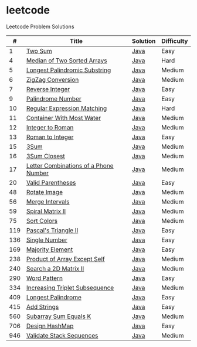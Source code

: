 # leetcode

Leetcode Problem Solutions

| #   | Title                                                                                                        | Solution                                                               | Difficulty |
| --- | ------------------------------------------------------------------------------------------------------------ | ---------------------------------------------------------------------- | ---------- |
| 1   | [Two Sum](https://leetcode.com/problems/two-sum)                                                             | [Java](./java/001_2Sum/Solution.java)                                  | Easy       |
| 4   | [Median of Two Sorted Arrays](https://leetcode.com/problems/median-of-two-sorted-arrays)                     | [Java](./java/004_Median_of_Two_Sorted_Arrays/Solution.java)           | Hard       |
| 5   | [Longest Palindromic Substring](https://leetcode.com/problems/longest-palindromic-substring)                 | [Java](./java/005_Longest_Palindromic_String/Solution.java)            | Medium     |
| 6   | [ZigZag Conversion](https://leetcode.com/problems/zigzag-conversion)                                         | [Java](./java/006_Zigzag_Conversion/Solution.java)                     | Medium     |
| 7   | [Reverse Integer](https://leetcode.com/problems/reverse-integer)                                             | [Java](./java/007_Reverse_Integer/Solution.java)                       | Easy       |
| 9   | [Palindrome Number](https://leetcode.com/problems/palindrome-number)                                         | [Java](./java/009_Palindrome_Number/Solution.java)                     | Easy       |
| 10  | [Regular Expression Matching](https://leetcode.com/problems/regular-expression-matching)                     | [Java](./java/010_Regular_Expression_Matching/Solution.java)           | Hard       |
| 11  | [Container With Most Water](https://leetcode.com/problems/container-with-most-water)                         | [Java](./java/011_Container_With_Most_Water/Solution.java)             | Medium     |
| 12  | [Integer to Roman](https://leetcode.com/problems/integer-to-roman)                                           | [Java](./java/012_Integer_to_Roman/Solution.java)                      | Medium     |
| 13  | [Roman to Integer](https://leetcode.com/problems/roman-to-integer)                                           | [Java](./java/013_Roman_to_Integer/Solution.java)                      | Easy       |
| 15  | [3Sum](https://leetcode.com/problems/3sum)                                                                   | [Java](./java/015_3Sum/Solution.java)                                  | Medium     |
| 16  | [3Sum Closest](https://leetcode.com/problems/3sum-closest)                                                   | [Java](./java/016_3Sum_Closest/Solution.java)                          | Medium     |
| 17  | [Letter Combinations of a Phone Number](https://leetcode.com/problems/letter-combinations-of-a-phone-number) | [Java](./java/017_Letter_Combinations_of_a_Phone_Number/Solution.java) | Medium     |
| 20  | [Valid Parentheses](https://leetcode.com/problems/valid-parentheses)                                         | [Java](./java/020_Valid_Parentheses/Solution.java)                     | Easy       |
| 48  | [Rotate Image](https://leetcode.com/problems/rotate-image)                                                   | [Java](./java/048_Rotate_Image/Solution.java)                          | Medium     |
| 56  | [Merge Intervals](https://leetcode.com/problems/merge-intervals)                                             | [Java](./java/056_Merge_Intervals/Solution.java)                       | Medium     |
| 59  | [Spiral Matrix II](https://leetcode.com/problems/spiral-matrix-ii)                                           | [Java](./java/059_Spiral_Matrix_II/Solution.java)                      | Medium     |
| 75  | [Sort Colors](https://leetcode.com/problems/sort-colors)                                                     | [Java](./java/075_Sort_Colors/Solution.java)                           | Medium     |
| 119 | [Pascal's Triangle II](https://leetcode.com/problems/pascals-triangle-ii)                                    | [Java](./java/119_Pascals_Triangle_II/Solution.java)                   | Easy       |
| 136 | [Single Number](https://leetcode.com/problems/single-number)                                                 | [Java](./java/136_Single_Number/Solution.java)                         | Easy       |
| 169 | [Majority Element](https://leetcode.com/problems/majority-element)                                           | [Java](./java/169_Majority_Element/Solution.java)                      | Easy       |
| 238 | [Product of Array Except Self](https://leetcode.com/problems/product-of-array-except-self)                   | [Java](./java/238_Product_of_Array_Except_Self/Solution.java)          | Medium     |
| 240 | [Search a 2D Matrix II](https://leetcode.com/problems/search-a-2d-matrix-ii)                                 | [Java](./java/240_Search_a_2D_Matrix_II/Solution.java)                 | Medium     |
| 290 | [Word Pattern](https://leetcode.com/problems/word-pattern)                                                   | [Java](./java/290_Word_Pattern/Solution.java)                          | Easy       |
| 334 | [Increasing Triplet Subsequence](https://leetcode.com/problems/increasing-triplet-subsequence)               | [Java](./java/334_Increasing_Triplet_Subsequence/Solution.java)        | Medium     |
| 409 | [Longest Palindrome](https://leetcode.com/problems/longest-palindrome)                                       | [Java](./java/409_Longest_Palindrome/Solution.java)                    | Easy       |
| 415 | [Add Strings](https://leetcode.com/problems/add-strings)                                                     | [Java](./java/415_Add_Strings/Solution.java)                           | Easy       |
| 560 | [Subarray Sum Equals K](https://leetcode.com/problems/subarray-sum-equals-k)                                 | [Java](./java/560_Subarray_Sum_Equals_K/Solution.java)                 | Medium     |
| 706 | [Design HashMap](https://leetcode.com/problems/design-hashmap)                                               | [Java](./java/706_Design_HashMap/Solution.java)                        | Easy       |
| 946 | [Validate Stack Sequences](https://leetcode.com/problems/validate-stack-sequences)                           | [Java](./java/946_Validate_Stack_Sequences/Solution.java)              | Medium     |
